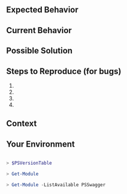 <!--- Provide a general summary of the issue in the Title above -->

<!--
- Search the existing issues.
- Fill out the following template
- If it is a bug report, make sure you are able to repro it with latest PSSwagger module from master branch.
-->

## Expected Behavior
<!--- If you're describing a bug, tell us what should happen -->
<!--- If you're suggesting a change/improvement, tell us how it should work -->

## Current Behavior
<!--- If describing a bug, tell us what happens instead of the expected behavior -->
<!--- If suggesting a change/improvement, explain the difference from current behavior -->

## Possible Solution
<!--- Not obligatory, but suggest a fix/reason for the bug, -->
<!--- or ideas how to implement the addition or change -->

## Steps to Reproduce (for bugs)
<!--- Provide a link to a live example, or an unambiguous set of steps to -->
<!--- reproduce this bug. Include code to reproduce, if relevant -->
1.
2.
3.
4.

## Context
<!--- How has this issue affected you? What are you trying to accomplish? -->
<!--- Providing context helps us come up with a solution that is most useful in the real world -->

## Your Environment
<!--- Include at least the output from $PSVersionTable -->

```PowerShell

> $PSVersionTable

> Get-Module

> Get-Module -ListAvailable PSSwagger

```